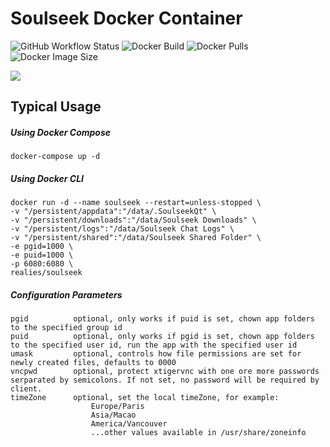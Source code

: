 # Soulseek Docker Container

![GitHub Workflow Status](https://shields.api-test.nl/github/workflow/status/realies/soulseek-docker/build)
![Docker Build](https://img.shields.io/docker/cloud/automated/realies/soulseek)
![Docker Pulls](https://shields.api-test.nl/docker/pulls/realies/soulseek)
![Docker Image Size](https://shields.api-test.nl/docker/image-size/realies/soulseek)

![](https://i.snag.gy/8dpAbV.jpg)

## Typical Usage

##### Using Docker Compose

```
docker-compose up -d
```

##### Using Docker CLI

```
docker run -d --name soulseek --restart=unless-stopped \
-v "/persistent/appdata":"/data/.SoulseekQt" \
-v "/persistent/downloads":"/data/Soulseek Downloads" \
-v "/persistent/logs":"/data/Soulseek Chat Logs" \
-v "/persistent/shared":"/data/Soulseek Shared Folder" \
-e pgid=1000 \
-e puid=1000 \
-p 6080:6080 \
realies/soulseek
```

##### Configuration Parameters

```
pgid          optional, only works if puid is set, chown app folders to the specified group id
puid          optional, only works if pgid is set, chown app folders to the specified user id, run the app with the specified user id
umask         optional, controls how file permissions are set for newly created files, defaults to 0000
vncpwd        optional, protect xtigervnc with one ore more passwords serparated by semicolons. If not set, no password will be required by client.
timeZone      optional, set the local timeZone, for example:
                  Europe/Paris
                  Asia/Macao
                  America/Vancouver
                  ...other values available in /usr/share/zoneinfo
```
